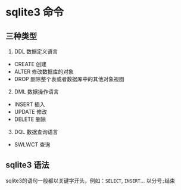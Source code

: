 # sqlite3 命令

## 三种类型
1. DDL  数据定义语言
- CREATE  创建
- ALTER   修改数据库的对象
- DROP    删除整个表或者数据库中的其他对象视图

2. DML  数据操作语言
- INSERT  插入
- UPDATE  修改
- DELETE  删除

3. DQL  数据查询语言
- SWLWCT  查询


## sqlite3 语法
sqlite3的语句一般都以关键字开头，例如：`SELECT`, `INSERT`...
以分号`;`结束

